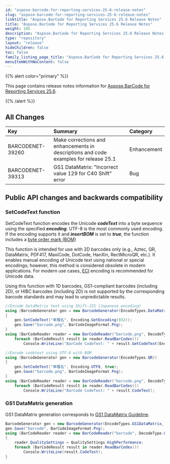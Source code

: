 ```yaml
---
id: "aspose-barcode-for-reporting-services-25-6-release-notes"
slug: "aspose-barcode-for-reporting-services-25-6-release-notes"
linktitle: "Aspose.BarCode for Reporting Services 25.6 Release Notes"
title: "Aspose.BarCode for Reporting Services 25.6 Release Notes"
weight: 185
description: "Aspose.BarCode for Reporting Services 25.6 Release Notes – the latest updates and fixes."
type: "repository"
layout: "release"
hideChildren: false
toc: false
family_listing_page_title: "Aspose.BarCode for Reporting Services 25.6 Release Notes"
menuItemWithNoContent: false
---
```


{{% alert color="primary" %}}

This page contains release notes information for [Aspose.BarCode for Reporting Services 25.6](https://releases.aspose.com/barcode/reportingservices/new-releases/aspose.barcode-for-reporting-services-25.6/).

{{% /alert %}}
## **All Changes**

|**Key**|**Summary**|**Category**|
| :- | :- | :- |
|BARCODENET-39260|Make corrections and enhancements in descriptions and code examples for release 25.1|Enhancement|
|BARCODENET-39313|GS1 DataMatrix: "Incorrect value 129 for C40 Shift" error |Bug|

## Public API changes and backwards compatibility

### SetCodeText function
SetCodeText function encodes the Unicode ***codeText*** into a byte sequence using the specified ***encoding***. UTF-8 is the most commonly used encoding. If the encoding supports it and ***insertBOM*** is set to ***true***, the function includes a [byte order mark (BOM)](https://en.wikipedia.org/wiki/Byte_order_mark#Byte-order_marks_by_encoding)

This function is intended for use with 2D barcodes only (e.g., Aztec, QR, DataMatrix, PDF417, MaxiCode, DotCode, HanXin, RectMicroQR, etc.). It enables manual encoding of Unicode text using national or special encodings; however, this method is considered obsolete in modern applications. For modern use cases, [ECI](https://en.wikipedia.org/wiki/Extended_Channel_Interpretation) encoding is recommended for Unicode data.

Using this function with 1D barcodes, GS1-compliant barcodes (including 2D), or HIBC barcodes (including 2D) is not supported by the corresponding barcode standards and may lead to unpredictable results.

```cs
//Encode DataMatrix text using Shift-JIS (Japanese encoding)
using (BarcodeGenerator gen = new BarcodeGenerator(EncodeTypes.DataMatrix))
{
    gen.SetCodeText("車種名", Encoding.GetEncoding(932));
    gen.Save("barcode.png", BarCodeImageFormat.Png);
}
using (BarCodeReader reader = new BarCodeReader("barcode.png", DecodeType.DataMatrix))
    foreach (BarCodeResult result in reader.ReadBarCodes())
        Console.WriteLine("BarCode CodeText: " + result.GetCodeText(Encoding.GetEncoding(932)));
```

```cs
//Encode codetext using UTF-8 with BOM
using (BarcodeGenerator gen = new BarcodeGenerator(EncodeTypes.QR))
{
    gen.SetCodeText("車種名", Encoding.UTF8, true);
    gen.Save("barcode.png", BarCodeImageFormat.Png);
}
using (BarCodeReader reader = new BarCodeReader("barcode.png", DecodeType.QR))
    foreach (BarCodeResult result in reader.ReadBarCodes())
        Console.WriteLine("BarCode CodeText: " + result.CodeText);
```

### GS1 DataMatrix generation
GS1 DataMatrix generation corresponds to [GS1 DataMatrix Guideline](https://www.gs1.org/docs/barcodes/GS1_DataMatrix_Guideline.pdf).

```cs
BarcodeGenerator gen = new BarcodeGenerator(EncodeTypes.GS1DataMatrix, "(00)057139091004349375(241)24140053(91)SkamoDoor Board 225 P2(243)035402");
gen.Save("barcode", BarCodeImageFormat.Png);
using (BarCodeReader reader = new BarCodeReader("barcode", DecodeType.GS1DataMatrix))
{
    reader.QualitySettings = QualitySettings.HighPerformance;
    foreach (BarCodeResult result in reader.ReadBarCodes())
        Console.WriteLine(result.CodeText);
}
```
